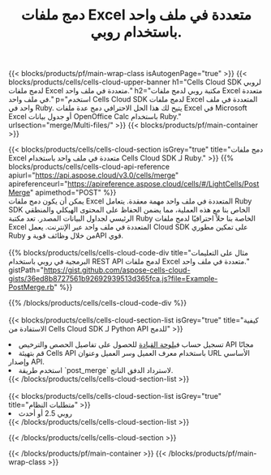 ﻿---
title:  دمج ملفات Excel متعددة في ملف واحد باستخدام روبي.
description:  واجهات برمجة التطبيقات السحابية ومجموعات SDK لدمج ملفات Excel المتعددة باستخدام Ruby.
---
{{< blocks/products/pf/main-wrap-class isAutogenPage="true" >}}
{{< blocks/products/cells/cells-cloud-upper-banner h1="Cells Cloud SDK لروبي لدمج ملفات Excel متعددة في ملف واحد." h2="مكتبة روبي لدمج ملفات Excel متعددة في ملف واحد." p="استخدم Cells Cloud SDK لدمج ملفات Excel المتعددة في ملف واحد في Ruby. يتيح لك هذا الحل الاحترافي دمج عدة ملفات Excel في Microsoft Excel أو جدول بيانات OpenOffice Calc باستخدام Ruby." urlsection="merge/Multi-files/" >}}
{{< blocks/products/pf/main-container >}}

{{< blocks/products/cells/cells-cloud-section isGrey="true" title="دمج ملفات Excel متعددة في ملف واحد باستخدام Cells Cloud SDK لـ Ruby." >}}
{{% blocks/products/cells/cells-cloud-api-reference apiurl="https://api.aspose.cloud/v3.0/cells/merge" apireferenceurl="https://apireference.aspose.cloud/cells/#/LightCells/PostMerge" apimethod="POST" %}}
<br/>
يمكن أن يكون دمج ملفات Excel المتعددة في ملف واحد مهمة معقدة. يتعامل Ruby SDK الخاص بنا مع هذه العملية، مما يضمن الحفاظ على المحتوى الهيكلي والمنطقي الرئيسي لجداول البيانات المصدر. تعد مكتبة Ruby الخاصة بنا حلاً احترافيًا لدمج ملفات Excel المتعددة في ملف واحد عبر الإنترنت. يعمل Cloud SDK على تمكين مطوري Ruby من خلال وظائف قوية وAPI قوي.
<br/>
<br/>
{{% blocks/products/cells/cells-cloud-code-div title="مثال على التعليمات البرمجية في روبي باستخدام REST API لدمج ملفات Excel متعددة في ملف واحد." gistPath="https://gist.github.com/aspose-cells-cloud-gists/36ed8b8727561b92692939513d365fca.js?file=Example-PostMerge.rb" %}}
  
{{% /blocks/products/cells/cells-cloud-code-div %}}
<br/>
<br/>
{{< blocks/products/cells/cells-cloud-section-list isGrey="true" title="كيفية الاستفادة من Cells Cloud SDK لـ Python API للدمج" >}}
<li> تسجيل حساب في<a href="https://dashboard.aspose.cloud/">لوحة القيادة</a> للحصول على تفاصيل الحصص والترخيص API مجانًا</li>
<li>قم بتهيئة Cells API باستخدام معرف العميل وسر العميل وعنوان URL الأساسي وإصدار API.</li>
<li>استخدم طريقة `post_merge` لاسترداد الدفق الناتج.</li>
{{< /blocks/products/cells/cells-cloud-section-list >}}
<br/>
<br/>
{{< blocks/products/cells/cells-cloud-section-list isGrey="true" title="متطلبات النظام" >}}
<li>روبي 2.5 أو أحدث</li>
{{< /blocks/products/cells/cells-cloud-section-list >}}

{{< /blocks/products/cells/cells-cloud-section >}}

{{< /blocks/products/pf/main-container >}}
{{< /blocks/products/pf/main-wrap-class >}}
